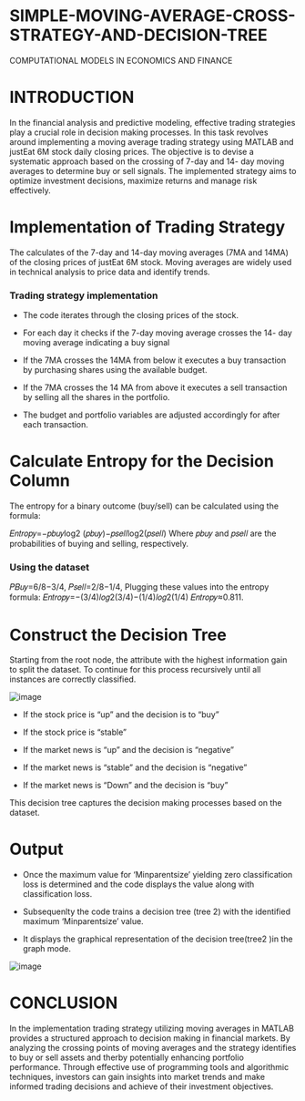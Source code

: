 # SIMPLE-MOVING-AVERAGE-CROSS-STRATEGY-AND-DECISION-TREE
COMPUTATIONAL MODELS IN ECONOMICS AND FINANCE

# INTRODUCTION
In the financial analysis and predictive modeling, effective trading strategies play a crucial role in decision making processes. In this task revolves around implementing a moving average trading strategy using MATLAB and justEat 6M stock daily closing prices. The objective is to devise a systematic approach based on the crossing of 7-day and 14- day moving averages to determine buy or sell signals. The implemented strategy aims to optimize investment decisions, maximize returns and manage risk effectively.

# Implementation of Trading Strategy

The calculates of the 7-day and 14-day moving averages (7MA and 14MA) of the closing prices of justEat 6M stock. Moving averages are widely used in technical analysis to price data and identify trends.

### Trading strategy implementation

- The code iterates through the closing prices of the stock.

- For each day it checks if the 7-day moving average crosses the 14- day moving average indicating a buy signal

- If the 7MA crosses the 14MA from below it executes a buy transaction by purchasing shares using the available budget.

- If the 7MA crosses the 14 MA from above it executes a sell transaction by selling all the shares in the portfolio.

- The budget and portfolio variables are adjusted accordingly for after each transaction.

# Calculate Entropy for the Decision Column
The entropy for a binary outcome (buy/sell) can be calculated using the formula: 

𝐸𝑛𝑡𝑟𝑜𝑝𝑦=−𝑝𝑏𝑢𝑦log2 (𝑝𝑏𝑢𝑦)−𝑝𝑠𝑒𝑙𝑙log2(𝑝𝑠𝑒𝑙𝑙)
Where 𝑝𝑏𝑢𝑦 and 𝑝𝑠𝑒𝑙𝑙 are the probabilities of buying and selling, respectively.

### Using the dataset

𝑃𝐵𝑢𝑦=6/8−3/4, 
𝑃𝑠𝑒𝑙𝑙=2/8−1/4, 
Plugging these values into the entropy formula: 𝐸𝑛𝑡𝑟𝑜𝑝𝑦=−(3/4)𝑙𝑜𝑔2(3/4)−(1/4)𝑙𝑜𝑔2(1/4) 𝐸𝑛𝑡𝑟𝑜𝑝𝑦≈0.811.

# Construct the Decision Tree

Starting from the root node, the attribute with the highest information gain to split the dataset. To continue for this process recursively until all instances are correctly classified.

![image](https://github.com/user-attachments/assets/2ca55b76-10db-4e96-bd65-9271842038cd)

- If the stock price is “up” and the decision is to “buy”

- If the stock price is “stable”

- If the market news is “up” and the decision is “negative”

- If the market news is “stable” and the decision is “negative”

- If the market news is “Down” and the decision is “buy”
  
This decision tree captures the decision making processes based on the dataset.

# Output

- Once the maximum value for ‘Minparentsize’ yielding zero classification loss is determined and the code displays the value along with classification loss.

- Subsequenlty the code trains a decision tree (tree 2) with the identified maximum ‘Minparentsize’ value.

- It displays the graphical representation of the decision tree(tree2 )in the graph mode.

![image](https://github.com/user-attachments/assets/b6f3017b-b0d0-4f5f-a42a-e4c7c8dd692d)

# CONCLUSION
In the implementation trading strategy utilizing moving averages in MATLAB provides a structured approach to decision making in financial markets. By analyzing the crossing points of moving averages and the strategy identifies to buy or sell assets and therby potentially enhancing portfolio performance. Through effective use of programming tools and algorithmic techniques, investors can gain insights into market trends and make informed trading decisions and achieve of their investment objectives.


